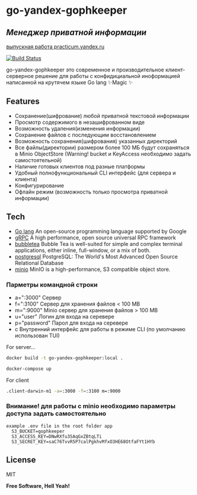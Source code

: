 # go-yandex-gophkeeper
## _Менеджер приватной информации_
[выпускная работа practicum.yandex.ru](https://practicum.yandex.ru/profile/go-advanced/)

[![Build Status](https://travis-ci.org/joemccann/dillinger.svg?branch=master)](https://github.com/closable/go-yandex-gophkeeper)

go-yandex-gophkeeper это современное и производительное клиент-серверное решение для работы с конфидициальной иноформацией написанной на крутячем языке Go lang ✨Magic ✨

## Features

- Сохранение(шифрование) любой приватной текстовой информации
- Просмотр содержимого в незашифрованном виде
- Возможность удаления(изменения информации)
- Сохранение файлов с последующим восстановлением
- Возможность сохранения(шифрования) указанных директорий
- Все файлы(директории) размером более 100 МБ будут сохраняться в Minio ObjectStore
  (Warning! bucket и KeyAccess необходимо задать самостоятельной)  
- Наличие готовых клиентов под разные платформы
- Удобный полнофункциональный CLI интерфейс (для сервера и клиента)
- Конфигурирование
- Офлайн режим (возможность только просмотра приватной информации)

## Tech

- [Go lang](https://go.dev/) An open-source programming language supported by Google
- [gRPC](https://grpc.io/) A high performance, open source universal RPC framework
- [bubbletea](https://github.com/charmbracelet/bubbletea) Bubble Tea is well-suited for simple and complex terminal applications, either inline, full-window, or a mix of both.
- [postgresql](https://www.postgresql.org/) PostgreSQL: The World's Most Advanced Open Source Relational Database
- [minio](https://min.io/) MinIO is a high-performance, S3 compatible object store.

### Парметры командной строки

- a=":3000" Сервер
- f=":3100" Сервер для хранения файлов < 100 MB
- m=":9000" Minio cервер для хранения файлов > 100 MB
- u="user" Логин для входа на серевере
- p="password" Парол для входа на серевере
- c  Внутренний интерфейс для работы в режиме CLI (по умолчанию использован TUI)

For server...

```sh
docker build -t go-yandex-gophkeeper:local .
```

```sh
docker-compose up    
```

For client
```sh
.client-darwin-m1 -a=:3000 -f=:3100 m=:9000
```

### Внимание! для работы с minio необходимо параметры доступа задать самостоятельно 
```
example .env file in the root folder app
  S3_BUCKET=gophkeeper
  S3_ACCESS_KEY=DNwRXfu3SAqGxZBtqLTi
  S3_SECRET_KEY=saC76TvvR5P7calPgkhvMfxO3HE68OtfaFYt1HYb
```

## License

MIT

**Free Software, Hell Yeah!**
